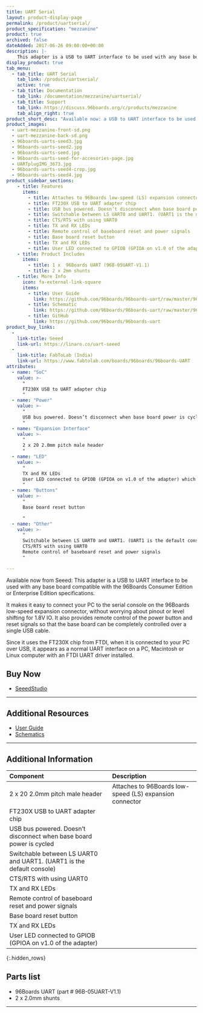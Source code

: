 ```yaml
---
title: UART Serial
layout: product-display-page
permalink: /product/uartserial/
product_specification: "mezzanine"
product: true
archived: false
dateAdded: 2017-06-26 09:00:00+00:00
description: |-
    This adapter is a USB to UART interface to be used with any base board compatible with the 96Boards Consumer Edition or Enterprise Edition specifications.
display_product: true
tab_menu:
  - tab_title: UART Serial
    tab_link: /product/uartserial/
    active: true
  - tab_title: Documentation
    tab_link: /documentation/mezzanine/uartserial/
  - tab_title: Support
    tab_link: https://discuss.96boards.org/c/products/mezzanine
    tab_align_right: true
product_short_desc: "Available now: a USB to UART interface to be used with any 96Boards Consumer or Enterprise Edition board."
product_images:
  - uart-mezzanine-front-sd.png
  - uart-mezzanine-back-sd.png
  - 96boards-uarts-seed3.jpg
  - 96boards-uarts-seed2.jpg
  - 96boards-uarts-seed.jpg
  - 96boards-uarts-seed-for-accesories-page.jpg
  - UARTplugIMG_3673.jpg
  - 96boards-uarts-seed4-crop.jpg
  - 96boards-uarts-seed4.jpg
product_sidebar_sections:
    - title: Features
      items:
        - title: Attaches to 96Boards low-speed (LS) expansion connector
        - title: FT230X USB to UART adapter chip
        - title: USB bus powered. Doesn’t disconnect when base board power is cycled
        - title: Switchable between LS UART0 and UART1. (UART1 is the default console)
        - title: CTS/RTS with using UART0
        - title: TX and RX LEDs
        - title: Remote control of baseboard reset and power signals
        - title: Base board reset button
        - title: TX and RX LEDs
        - title: User LED connected to GPIOB (GPIOA on v1.0 of the adapter)
    - title: Product Includes
      items:
        - title: 1 x  96Boards UART (96B-05UART-V1.1)
        - title: 2 x 2mm shunts
    - title: More Info
      icon: fa-external-link-square
      items:
        - title: User Guide
          link: https://github.com/96boards/96boards-uart/raw/master/96boards-uart-userguide.pdf
        - title: Schematic
          link: https://github.com/96boards/96boards-uart/raw/master/96boards-uart.pdf
        - title: GitHub
          link: https://github.com/96boards/96boards-uart
product_buy_links:
  -
    link-title: Seeed
    link-url: https://linaro.co/uart-seeed
  -
    link-title: FabToLab (India)
    link-url: https://www.fabtolab.com/boards/96boards/96boards-UART
attributes:
  - name: "SoC"
    value: >-
      "
      FT230X USB to UART adapter chip
      "
  - name: "Power"
    value: >-
      "
      USB bus powered. Doesn’t disconnect when base board power is cycled
      "
  - name: "Expansion Interface"
    value: >-
      "
      2 x 20 2.0mm pitch male header
      "
  - name: "LED"
    value: >-
      "
      TX and RX LEDs
      User LED connected to GPIOB (GPIOA on v1.0 of the adapter) which attaches to 96Boards low-speed (LS) expansion connector
      "
  - name: "Buttons"
    value: >-
      "
      Base board reset button

      "
  - name: "Other"
    value: >-
      "
      Switchable between LS UART0 and UART1. (UART1 is the default console)
      CTS/RTS with using UART0
      Remote control of baseboard reset and power signals
      "

---
```

Available now from Seeed: This adapter is a USB to UART interface to be used with any base board compatible with the 96Boards Consumer Edition or Enterprise Edition specifications.

It makes it easy to connect your PC to the serial console on the 96Boards low-speed expansion connector, without worrying about pinout or level shifting for 1.8V IO. It also provides remote control of the power button and reset signals so that the base board can be completely controlled over a single USB cable.

Since it uses the FT230X chip from FTDI, when it is connected to your PC over USB, it appears as a normal UART interface on a PC, Macintosh or Linux computer with an FTDI UART driver installed.

## Buy Now

- [SeeedStudio](http://linaro.co/uart-seeed)

***

## Additional Resources

- [User Guide](https://github.com/96boards/96boards-uart/raw/master/96boards-uart-userguide.pdf)
- [Schematics](https://github.com/96boards/96boards-uart/raw/master/96boards-uart.pdf)

***

## Additional Information

|   Component                                                            |   Description                                                                                    |
|:-----------------------------------------------------------------------|:-------------------------------------------------------------------------------------------------|
|  2 x 20 2.0mm pitch male header                                        |   Attaches to 96Boards low-speed (LS) expansion connector                                        |
|  FT230X USB to UART adapter chip                                       |                                                                                                  |
|  USB bus powered. Doesn’t disconnect when base board power is cycled   |                                                                                                  |
|  Switchable between LS UART0 and UART1. (UART1 is the default console) |                                                                                                  |
|  CTS/RTS with using UART0                                              |                                                                                                  |
|  TX and RX LEDs                                                        |                                                                                                  |
|  Remote control of baseboard reset and power signals                   |                                                                                                  |
|  Base board reset button                                               |                                                                                                  |
|  TX and RX LEDs                                                        |                                                                                                  |
|  User LED connected to GPIOB (GPIOA on v1.0 of the adapter)            |                                                                                                  |
{:.hidden_rows}

## Parts list

- 96Boards UART (part # 96B-05UART-V1.1)
- 2 x 2.0mm shunts

***

